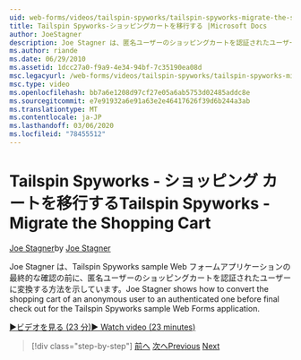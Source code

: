 ```yaml
---
uid: web-forms/videos/tailspin-spyworks/tailspin-spyworks-migrate-the-shopping-cart
title: Tailspin Spyworks-ショッピングカートを移行する |Microsoft Docs
author: JoeStagner
description: Joe Stagner は、匿名ユーザーのショッピングカートを認証されたユーザーに変換してから、Tailspin Spyworks sample Web F...
ms.author: riande
ms.date: 06/29/2010
ms.assetid: 1dcc27a0-f9a9-4e34-94bf-7c35190ea08d
msc.legacyurl: /web-forms/videos/tailspin-spyworks/tailspin-spyworks-migrate-the-shopping-cart
msc.type: video
ms.openlocfilehash: bb7a6e1208d97cf27e05a6ab5753d02485addc8e
ms.sourcegitcommit: e7e91932a6e91a63e2e46417626f39d6b244a3ab
ms.translationtype: MT
ms.contentlocale: ja-JP
ms.lasthandoff: 03/06/2020
ms.locfileid: "78455512"
---
```

# <a name="tailspin-spyworks---migrate-the-shopping-cart"></a><span data-ttu-id="c40ee-103">Tailspin Spyworks - ショッピング カートを移行する</span><span class="sxs-lookup"><span data-stu-id="c40ee-103">Tailspin Spyworks - Migrate the Shopping Cart</span></span>

<span data-ttu-id="c40ee-104">[Joe Stagner](https://github.com/JoeStagner)</span><span class="sxs-lookup"><span data-stu-id="c40ee-104">by [Joe Stagner](https://github.com/JoeStagner)</span></span>

<span data-ttu-id="c40ee-105">Joe Stagner は、Tailspin Spyworks sample Web フォームアプリケーションの最終的な確認の前に、匿名ユーザーのショッピングカートを認証されたユーザーに変換する方法を示しています。</span><span class="sxs-lookup"><span data-stu-id="c40ee-105">Joe Stagner shows how to convert the shopping cart of an anonymous user to an authenticated one before final check out for the Tailspin Spyworks sample Web Forms application.</span></span>

[<span data-ttu-id="c40ee-106">&#9654;ビデオを見る (23 分)</span><span class="sxs-lookup"><span data-stu-id="c40ee-106">&#9654; Watch video (23 minutes)</span></span>](https://channel9.msdn.com/Blogs/ASP-NET-Site-Videos/tailspin-spyworks-migrate-the-shopping-cart)

> [!div class="step-by-step"]
> <span data-ttu-id="c40ee-107">[前へ](tailspin-spyworks-update-the-shopping-cart.md)
> [次へ](tailspin-spyworks-final-check-out.md)</span><span class="sxs-lookup"><span data-stu-id="c40ee-107">[Previous](tailspin-spyworks-update-the-shopping-cart.md)
[Next](tailspin-spyworks-final-check-out.md)</span></span>
